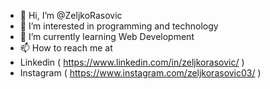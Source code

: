 - 👋 Hi, I’m @ZeljkoRasovic
- 👀 I’m interested in programming and technology
- 🌱 I’m currently learning  Web Development
- 📫 How to reach me at
- Linkedin ( https://www.linkedin.com/in/zeljkorasovic/ )
- Instagram ( https://www.instagram.com/zeljkorasovic03/ )

